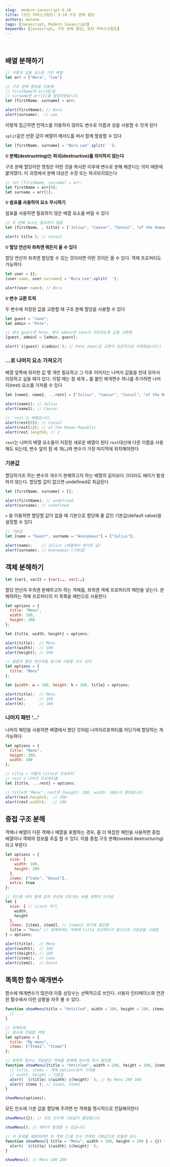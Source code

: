 ```yaml
---
slug:  modern-javascript-5-10
title: (모던 자바스크립트) 5-10 구조 분해 할당
authors: malone
tags: [Javascript, Modern Javascript]
keywords: [javascript, 구조 분해 할당, 모던 자바스크립트]
---
```

<br/>

## 배열 분해하기

```jsx
// 이름과 성을 요소로 가진 배열
let arr = ["Bora", "Lee"]

// 구조 분해 할당을 이용해
// firstName엔 arr[0]을
// surname엔 arr[1]을 할당하였습니다.
let [firstName, surname] = arr;

alert(firstName); // Bora
alert(surname);  // Lee
```

이렇게 접근하면 인덱스를 이용하지 않아도 변수로 이름과 성을 사용할 수 잇게 된다

`split`같은 반환 값이 배열이 메서드를 써서 함께 할용할 수 있다

```jsx
let [firstName, surname] = "Bora Lee".split(' ');
```

**💡 분해(destructring)는 파괴(destructive)를 의미하지 않는다**

구조 분해 할당이란 명칭은 어떤 것을 복사한 이후에 변수로 분해 해준다는 의미 때문에 붙여졌다. 이 과정에서 분해 대상은 수정 또는 파괴되지않는다

```jsx
// let [firstName, surname] = arr;
let firstName = arr[0];
let surname = arr[1];
```

**💡 쉼표를 사용하여 요소 무시하기**

쉼표를 사용하면 필효하지 않은 배열 요소를 버릴 수 있다

```jsx
// 두 번째 요소는 필요하지 않음
let [firstName, , title] = ["Julius", "Caesar", "Consul", "of the Roman Republic"];

alert( title ); // Consul
```

**💡 할당 연산자 좌측엔 뭐든지 올 수 있다**

할당 연산자 좌측엔 할당할 수 있는 것이라면 어떤 것이든 올 수 있다. 객체 프로퍼티도 가능하다

```jsx
let user = {};
[user.name, user.surname] = "Bora Lee".split(' ');

alert(user.name); // Bora
```

**💡 변수 교환 트릭**

두 변수에 저장된 값을 교환할 때 구조 분해 할당을 사용할 수 있다

```jsx
let guest = "Jane";
let admin = "Pete";

// 변수 guest엔 Pete, 변수 admin엔 Jane이 저장되도록 값을 교환함
[guest, admin] = [admin, guest];

alert(`${guest} ${admin}`); // Pete Jane(값 교환이 성공적으로 이뤄졌습니다!)
```

### …로 나머지 요소 가져오기

배열 앞쪽에 위치한 값 몇 개만 필요하고 그 이후 이어지는 나머지 값들을 한데 모아서 자장하고 싶을 때가 있다. 이럴 때는 점 세개 `…` 를 붙인 매개면수 하나를 추가하면 나머지(rest) 요소를 가져올 수 있다

```jsx
let [name1, name2, ...rest] = ["Julius", "Caesar", "Consul", "of the Roman Republic"];

alert(name1); // Julius
alert(name2); // Caesar

// `rest`는 배열입니다.
alert(rest[0]); // Consul
alert(rest[1]); // of the Roman Republic
alert(rest.length); // 2
```

`rest`는 나머지 배열 요소들이 저장된 새로운 배열이 된다 `rest`대신에 다른 이름을 사용해도 되는데, 변수 앞의 점 세 개(`…`)와 변수가 가장 마지막에 위치해야한다

### 기본값

할당하가조 하는 변수의 개수가 분해하고자 하는 배열의 길이보다 크더라도 에러가 발생하지 않는다. 할당할 값이 없으면 undefined로 취급된다

```jsx
let [firstName, surname] = [];

alert(firstName); // undefined
alert(surname); // undefined
```

`=` 을 이용하면 할당할 값이 없을 때 기본으로 할당해 줄 값인 기본값(default value)을 설정할 수 있다

```jsx
// 기본값
let [name = "Guest", surname = "Anonymous"] = ["Julius"];

alert(name);    // Julius (배열에서 받아온 값)
alert(surname); // Anonymous (기본값)
```

## 객체 분해하기

```jsx
let {var1, var2} = {var1:…, var2:…}
```

할당 연산자 우측엔 분해하고자 하는 객체를, 좌측엔 객체 프로퍼티의 패턴을 넣는다. 분해하려는 객체 프로퍼티의 키 목록을 패턴으로 사용한다

```jsx
let options = {
  title: "Menu",
  width: 100,
  height: 200
};

let {title, width, height} = options;

alert(title);  // Menu
alert(width);  // 100
alert(height); // 200

// 콜론과 할당 연산자를 동시에 사용할 수도 있다
let options = {
  title: "Menu"
};

let {width: w = 100, height: h = 200, title} = options;

alert(title);  // Menu
alert(w);      // 100
alert(h);      // 200
```

### 나머지 패턴 ‘…’

나머지 패턴을 사용하면 배열에서 했던 것처럼 나머지르포퍼티를 어딘가에 할당하는 게 가능하다

```jsx
let options = {
  title: "Menu",
  height: 200,
  width: 100
};

// title = 이름이 title인 프로퍼티
// rest = 나머지 프로퍼티들
let {title, ...rest} = options;

// title엔 "Menu", rest엔 {height: 200, width: 100}이 할당됩니다.
alert(rest.height);  // 200
alert(rest.width);   // 100
```

## 중접 구조 분해

객체나 배열이 다른 객체나 배열을 포함하는 경우, 좀 더 복잡한 패턴을 사용하면 중첩 배열이나 객체의 정보를 추출 할 수 있다. 이를 중첩 구조 분해(nested destructuring)라고 부른다

```jsx
let options = {
  size: {
    width: 100,
    height: 200
  },
  items: ["Cake", "Donut"],
  extra: true
};

// 코드를 여러 줄에 걸쳐 작성해 의도하는 바를 명확히 드러냄
let {
  size: { // size는 여기,
    width,
    height
  },
  items: [item1, item2], // items는 여기에 할당함
  title = "Menu" // 분해하려는 객체에 title 프로퍼티가 없으므로 기본값을 사용함
} = options;

alert(title);  // Menu
alert(width);  // 100
alert(height); // 200
alert(item1);  // Cake
alert(item2);  // Donut
```

## 똑똑한 함수 매개변수

함수에 매개변수가 많은데 이중 상당수는 선택적으로 쓰인다. 사용자 인터페이스와 연관된 함수에서 이런 상황을 자주 볼 수 있다. 

```jsx
function showMenu(title = "Untitled", width = 200, height = 100, items = []) {
  // ...
}

// 리팩토링
// 함수에 전달할 객체
let options = {
  title: "My menu",
  items: ["Item1", "Item2"]
};

// 똑똑한 함수는 전달받은 객체를 분해해 변수에 즉시 할당함
function showMenu({title = "Untitled", width = 200, height = 100, items = []}) {
  // title, items – 객체 options에서 가져옴
  // width, height – 기본값
  alert( `${title} ${width} ${height}` ); // My Menu 200 100
  alert( items ); // Item1, Item2
}

showMenu(options);
```

모든 인수에 기본 값을 할당해 주려면 빈 객체를 명시적으로 전달해야한다
```jsx
showMenu({}); // 모든 인수에 기본값이 할당됩니다.

showMenu(); // 에러가 발생할 수 있습니다.

// 이 문제를 예방하려면 빈 객체 {}를 인수 전체의 기본값으로 만들면 된다
function showMenu({ title = "Menu", width = 100, height = 200 } = {}) {
  alert( `${title} ${width} ${height}` );
}

showMenu(); // Menu 100 200
```